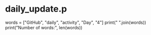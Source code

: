 # daily_update.p
words = ["GitHub", "daily", "activity", "Day", "4"]
print(" ".join(words))
print("Number of words:", len(words))
